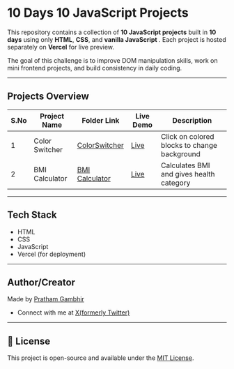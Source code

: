 # 10 Days 10 JavaScript Projects

This repository contains a collection of **10 JavaScript projects** built in **10 days** using only **HTML**, **CSS**, and **vanilla JavaScript** . Each project is hosted separately on **Vercel** for live preview.

The goal of this challenge is to improve DOM manipulation skills, work on mini frontend projects, and build consistency in daily coding.

---

## Projects Overview

| S.No | Project Name         | Folder Link                                                 | Live Demo                                           | Description                                      |
|------|----------------------|-------------------------------------------------------------|-----------------------------------------------------|--------------------------------------------------|
| 1    | Color Switcher       | [ColorSwitcher](./Color-Switcher)                           | [Live](https://color--switcher.vercel.app/)         | Click on colored blocks to change background     |
| 2    | BMI Calculator       | [BMI Calculator](./BMI-Calculator)                                  | [Live](https://get-bmi.vercel.app/)                                            | Calculates BMI and gives health category         |


---

## Tech Stack

- HTML
- CSS
- JavaScript
- Vercel (for deployment)

---

## Author/Creator

Made by [Pratham Gambhir](https://github.com/prathamgambhir)
- Connect with me at [X(formerly Twitter)](https://x.com/_PrathamGambhir?t=7gdS_5RUJ6gwFd14OapSeQ&s=09) 

---

## 📜 License

This project is open-source and available under the [MIT License](LICENSE).
